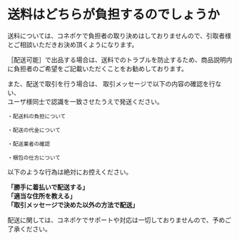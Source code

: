 # 送料はどちらが負担するのでしょうか

送料については、コネポケで負担者の取り決めはしておりませんので、引取者様とご相談いただきお決め頂くようになります。

［配送可能］で出品する場合は、送料でのトラブルを防止するため、商品説明内に負担者のご希望をご記載いただくことをお勧めしております。

また、配送で取引を行う場合は、
取引メッセージで以下の内容の確認を行ない、  
ユーザ様同士で認識を一致させたうえで発送ください。

    ・配送料の負担について

    ・配送の代金について

    ・配送業者の確認

    ・梱包の仕方について

以下のような行為は絶対にお控えください。

**「勝手に着払いで配送する」**  
**「適当な住所を教える」**  
**「取引メッセージで決めた以外の方法で配送」**

配送に関しては、コネポケでサポートや対応は一切しておりませんので、予めご了承ください。
